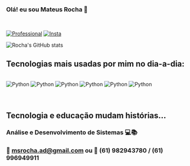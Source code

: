 ### Olá! eu sou Mateus Rocha 👋
<br>

[![Professional](https://img.shields.io/badge/LinkedIn-0077B5?style=for-the-badge&logo=linkedin&logoColor=white)](https://www.linkedin.com/in/mateus-rocha-617095169/)
[![Insta](https://img.shields.io/badge/Instagram-E4405F?style=for-the-badge&logo=instagram&logoColor=white)](https://instagram.com/rochamateeus)

![Rocha's GitHub stats](https://github-readme-stats.vercel.app/api?username=rochams&show_icons=true&theme=dark)


## Tecnologias mais usadas por mim no dia-a-dia:



<div style="display: inline_block"><br/>
<img alingn="center" alt="Python" src="https://img.shields.io/badge/Python-3776AB?style=for-the-badge&logo=python&logoColor=white"/>
<img alingn="center" alt="Python" src="https://img.shields.io/badge/Django-092E20?style=for-the-badge&logo=django&logoColor=white"/>
<img alingn="center" alt="Python" src="https://img.shields.io/badge/Flask-000000?style=for-the-badge&logo=flask&logoColor=white"/>
<img alingn="center" alt="Python" src="https://img.shields.io/badge/MySQL-00000F?style=for-the-badge&logo=mysql&logoColor=white"/>
<img alingn="center" alt="Python" src="https://img.shields.io/badge/HTML5-E34F26?style=for-the-badge&logo=html5&logoColor=white"/>
<img alingn="center" alt="Python" src="https://img.shields.io/badge/CSS3-1572B6?style=for-the-badge&logo=css3&logoColor=white"/>
</div><br/><br>

## Tecnologia e educação mudam histórias...

### Análise e Desenvolvimento de Sistemas 💻📚
### 📨 msrocha.ad@gmail.com ou 📱 (61) 982943780 / (61) 996949911
